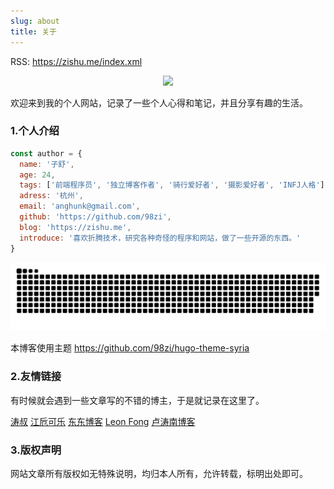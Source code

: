 ```yaml
---
slug: about
title: 关于
---
```


<!-- ![GitHub followers](https://img.shields.io/github/followers/98zi) -->

RSS: <a href="https://zishu.me/index.xml" target="_blank">https://zishu.me/index.xml</a>

<div align="center"><img style="width:120px;border:none" src="https://imgurl.zishu.me/author.png"></div>

欢迎来到我的个人网站，记录了一些个人心得和笔记，并且分享有趣的生活。

### 1.个人介绍

```js
const author = {
  name: '子舒',
  age: 24,
  tags: ['前端程序员', '独立博客作者', '骑行爱好者', '摄影爱好者', 'INFJ人格'],
  adress: '杭州',
  email: 'anghunk@gmail.com',
  github: 'https://github.com/98zi',
  blog: 'https://zishu.me',
  introduce: '喜欢折腾技术，研究各种奇怪的程序和网站，做了一些开源的东西。'
}
```

![](https://raw.githubusercontent.com/98zi/98zi/main/github-user-contribution.svg)

本博客使用主题 https://github.com/98zi/hugo-theme-syria


### 2.友情链接

有时候就会遇到一些文章写的不错的博主，于是就记录在这里了。

[涛叔](https://taoshu.in)
[江卮可乐](https://emo.ijann.com/)
[东东博客](http://blog.shutwin.com)
[Leon Fong](https://www.leonfong.me/)
[卢涛南博客](https://lutaonan.com/)


### 3.版权声明

网站文章所有版权如无特殊说明，均归本人所有，允许转载，标明出处即可。
